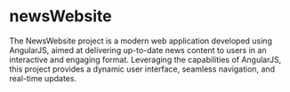 # newsWebsite
The NewsWebsite project is a modern web application developed using AngularJS, aimed at delivering up-to-date news content to users in an interactive and engaging format. Leveraging the capabilities of AngularJS, this project provides a dynamic user interface, seamless navigation, and real-time updates.
